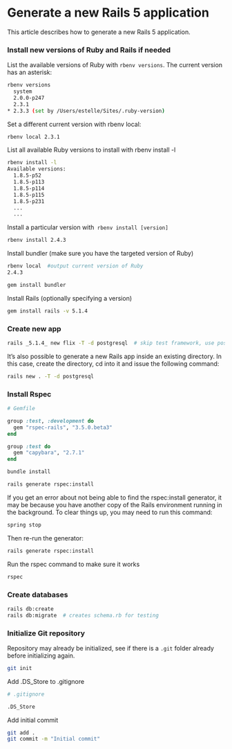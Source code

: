 # Generate a new Rails 5 application

This article describes how to generate a new Rails 5 application.

### Install new versions of Ruby and Rails if needed

List the available versions of Ruby with `rbenv versions`. The current version has an asterisk:

```sh
rbenv versions
  system
  2.0.0-p247
  2.3.1
* 2.3.3 (set by /Users/estelle/Sites/.ruby-version)
```

Set a different current version with rbenv local:

```sh
rbenv local 2.3.1
```

List all available Ruby versions to install with rbenv install -l

```sh
rbenv install -l
Available versions:
  1.8.5-p52
  1.8.5-p113
  1.8.5-p114
  1.8.5-p115
  1.8.5-p231
  ...
  ...
```

Install a particular version with` rbenv install [version]`

```sh
rbenv install 2.4.3
```

Install bundler (make sure you have the targeted version of Ruby)

```sh
rbenv local  #output current version of Ruby
2.4.3

gem install bundler
```

Install Rails (optionally specifying a version)

```sh
gem install rails -v 5.1.4
```

### Create new app

```sh
rails _5.1.4_ new flix -T -d postgresql  # skip test framework, use postgresql
```

It’s also possible to generate a new Rails app inside an existing directory. In this case, create the directory, cd into it and issue the following command:

```sh
rails new . -T -d postgresql
```

### Install Rspec

```ruby
# Gemfile

group :test, :development do
  gem "rspec-rails", "3.5.0.beta3"
end

group :test do
  gem "capybara", "2.7.1"
end
```

```sh
bundle install
```

```sh
rails generate rspec:install
```

If you get an error about not being able to find the rspec:install generator, it may be because you have another copy of the Rails environment running in the background. To clear things up, you may need to run this command:

```sh
spring stop
```

Then re-run the generator:

```sh
rails generate rspec:install
```

Run the rspec command to make sure it works

```sh
rspec
```

### Create databases

```sh
rails db:create
rails db:migrate  # creates schema.rb for testing
```

### Initialize Git repository

Repository may already be initialized, see if there is a `.git` folder already before initializing again.

```sh
git init
```

Add .DS\_Store to .gitignore

```sh
# .gitignore

.DS_Store
```

Add initial commit

```sh
git add .
git commit -m "Initial commit"
```
